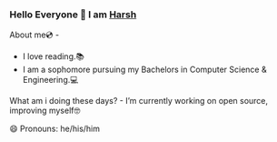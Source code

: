 ### Hello Everyone 👋 I am [Harsh](https://harshsinha03.github.io)

About me💿 - 
* I love reading.📚
* I am a sophomore pursuing my Bachelors in Computer Science & Engineering.💻

What am i doing these days? - I’m currently working on open source, improving myself🤓

😄 Pronouns: he/his/him
<!--
**harshsinha03/harshsinha03** is a ✨ _special_ ✨ repository because its `README.md` (this file) appears on your GitHub profile.

Here are some ideas to get you started:

- 🔭 I’m currently working on open source, improving myself😄
- 🌱 I’m currently learning ...
- 👯 I’m looking to collaborate on ...
- 🤔 I’m looking for help with ...
- 💬 Ask me about ...
- 📫 How to reach me: ...
😄 Pronouns: he/his/him
- ⚡ Fun fact: ...
-->
